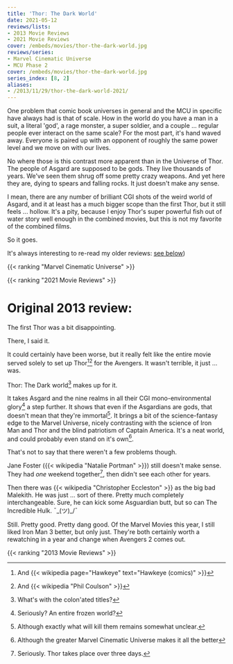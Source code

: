 ```yaml
---
title: 'Thor: The Dark World'
date: 2021-05-12
reviews/lists:
- 2013 Movie Reviews
- 2021 Movie Reviews
cover: /embeds/movies/thor-the-dark-world.jpg
reviews/series:
- Marvel Cinematic Universe
- MCU Phase 2
cover: /embeds/movies/thor-the-dark-world.jpg
series_index: [8, 2]
aliases:
- /2013/11/29/thor-the-dark-world-2021/
---
```

One problem that comic book universes in general and the MCU in specific have always had is that of scale. How in the world do you have a man in a suit, a literal 'god', a rage monster, a super soldier, and a couple ... regular people ever interact on the same scale? For the most part, it's hand waved away. Everyone is paired up with an opponent of roughly the same power level and we move on with our lives. 

No where those is this contrast more apparent than in the Universe of Thor. The people of Asgard are supposed to be gods. They live thousands of years. We've seen them shrug off some pretty crazy weapons. And yet here they are, dying to spears and falling rocks. It just doesn't make any sense. 

I mean, there are any number of brilliant CGI shots of the weird world of Asgard, and it at least has a much bigger scope than the first Thor, but it still feels ... hollow. It's a pity, because I enjoy Thor's super powerful fish out of water story well enough in the combined movies, but this is not my favorite of the combined films. 

So it goes. 

It's always interesting to re-read my older reviews: [see below](#original-2013-review))

{{< ranking "Marvel Cinematic Universe" >}}

{{< ranking "2021 Movie Reviews" >}}

# Original 2013 review: 

The first Thor was a bit disappointing. 

There, I said it.

It could certainly have been worse, but it really felt like the entire movie served solely to set up Thor[^1][^2] for the Avengers. It wasn't terrible, it just ... was.

<!--more-->

Thor: The Dark world[^3] makes up for it. 

It takes Asgard and the nine realms in all their CGI mono-environmental glory[^4] a step further. It shows that even if the Asgardians are gods, that doesn't mean that they're immortal[^5]. It brings a bit of the science-fantasy edge to the Marvel Universe, nicely contrasting with the science of Iron Man and Thor and the blind patriotism of Captain America. It's a neat world, and could probably even stand on it's own[^6]. 

That's not to say that there weren't a few problems though.

Jane Foster ({{< wikipedia "Natalie Portman" >}}) still doesn't make sense. They had *one* weekend together[^7], then didn't see each other for years. 

Then there was {{< wikipedia "Christopher Eccleston" >}} as the big bad Malekith. He was just ... sort of there. Pretty much completely interchangeable. Sure, he can kick some Asguardian butt, but so can The Incredible Hulk. ¯\_(ツ)_/¯

Still. Pretty good. Pretty dang good. Of the Marvel Movies this year, I still liked Iron Man 3 better, but only just. They're both certainly worth a rewatching in a year and change when Avengers 2 comes out. 

{{< ranking "2013 Movie Reviews" >}}

[^1]: And {{< wikipedia page="Hawkeye" text="Hawkeye (comics)" >}}
[^2]: And {{< wikipedia "Phil Coulson" >}}
[^3]: What's with the colon'ated titles?
[^4]: Seriously? An entire frozen world?
[^5]: Although exactly what will kill them remains somewhat unclear.
[^6]: Although the greater Marvel Cinematic Universe makes it all the better
[^7]: Seriously. Thor takes place over three days.